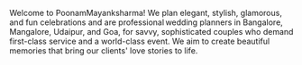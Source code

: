 Welcome to PoonamMayanksharma! We plan elegant, stylish, glamorous, and fun celebrations and are professional wedding planners in Bangalore, Mangalore, Udaipur, and Goa, for savvy, sophisticated couples who demand first-class service and a world-class event. We aim to create beautiful memories that bring our clients' love stories to life.
